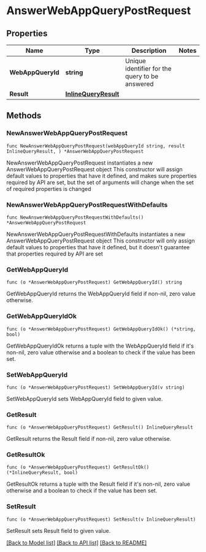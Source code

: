 # AnswerWebAppQueryPostRequest

## Properties

Name | Type | Description | Notes
------------ | ------------- | ------------- | -------------
**WebAppQueryId** | **string** | Unique identifier for the query to be answered | 
**Result** | [**InlineQueryResult**](InlineQueryResult.md) |  | 

## Methods

### NewAnswerWebAppQueryPostRequest

`func NewAnswerWebAppQueryPostRequest(webAppQueryId string, result InlineQueryResult, ) *AnswerWebAppQueryPostRequest`

NewAnswerWebAppQueryPostRequest instantiates a new AnswerWebAppQueryPostRequest object
This constructor will assign default values to properties that have it defined,
and makes sure properties required by API are set, but the set of arguments
will change when the set of required properties is changed

### NewAnswerWebAppQueryPostRequestWithDefaults

`func NewAnswerWebAppQueryPostRequestWithDefaults() *AnswerWebAppQueryPostRequest`

NewAnswerWebAppQueryPostRequestWithDefaults instantiates a new AnswerWebAppQueryPostRequest object
This constructor will only assign default values to properties that have it defined,
but it doesn't guarantee that properties required by API are set

### GetWebAppQueryId

`func (o *AnswerWebAppQueryPostRequest) GetWebAppQueryId() string`

GetWebAppQueryId returns the WebAppQueryId field if non-nil, zero value otherwise.

### GetWebAppQueryIdOk

`func (o *AnswerWebAppQueryPostRequest) GetWebAppQueryIdOk() (*string, bool)`

GetWebAppQueryIdOk returns a tuple with the WebAppQueryId field if it's non-nil, zero value otherwise
and a boolean to check if the value has been set.

### SetWebAppQueryId

`func (o *AnswerWebAppQueryPostRequest) SetWebAppQueryId(v string)`

SetWebAppQueryId sets WebAppQueryId field to given value.


### GetResult

`func (o *AnswerWebAppQueryPostRequest) GetResult() InlineQueryResult`

GetResult returns the Result field if non-nil, zero value otherwise.

### GetResultOk

`func (o *AnswerWebAppQueryPostRequest) GetResultOk() (*InlineQueryResult, bool)`

GetResultOk returns a tuple with the Result field if it's non-nil, zero value otherwise
and a boolean to check if the value has been set.

### SetResult

`func (o *AnswerWebAppQueryPostRequest) SetResult(v InlineQueryResult)`

SetResult sets Result field to given value.



[[Back to Model list]](../README.md#documentation-for-models) [[Back to API list]](../README.md#documentation-for-api-endpoints) [[Back to README]](../README.md)


